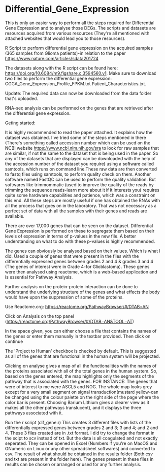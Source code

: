 # Differential_Gene_Expression
This is only an easier way to perform all the steps required for Differential Gene Expression and to analyse those DEGs. The scripts and datasets are resources acquired from various resources (They're all mentioned with attached websites that would lead you to those resources).

R Script to perform differential gene expression on the acquired samples (365 samples from Glioma patients)-in relation to the paper https://www.nature.com/articles/sdata201724

The datasets along with the R script can be found here: https://doi.org/10.6084/m9.figshare.c.3594560.v1.
Make sure to download two files to perform the differential gene expression: 
CGGA_Gene_Expression_Profile_FPKM.txt 
Patient_Characteristics.txt.

Update: The required data can now be downloaded from the data folder that's uploaded. 


RNA-seq analysis can be performed on the genes that are retrieved after the differential gene expression.



Geting started:

It is highly recommended to read the paper attached. It explains how the dataset was obtained. I've tried some of the steps mentioned in there (There's something called accession number which can be used on the NCBI website https://www.ncbi.nlm.nih.gov/sra to look for raw samples that are similar, if not the same to the dataset that is being used in the paper. So any of the datasets that are displayed can be downloaded with the help of the accession number of the dataset you require) using a software called samtools, which runs on command line.These raw data are then converted to fastq files using samtools, to perform quality check on them. Another software named FastQC can be used to perform the quality validation. But softwares like trimmommatic (used to improve the quality of the reads by trimming the sequence reads-learn more about it if it interests you) requires quite some hardware capabilities and patience, which was a constraint on this end. All these steps are mostly useful if one has obtained the RNAs with all the process that goes on in the laboratory. That was not necessary as a perfect set of data with all the samples with their genes and reads are available.

There are over 17,000 genes that can be seen on the dataset. Differential Gene Expression is performed on these to segregate them based on their levels of expression in terms of p-values in the new file. A better understanding on what to do with these p-values is highly recommended. 

The genes can obviously be analysed based on their values. Which is what I did. Used a couple of genes that were present in the files with the differentially expressed genes between grades 2 and 4 & grades 3 and 4 (The genes of interest were in Grade 4-for Glioblastoma). These genes were then analysed using reactome, which is a web-based application and is essential for Pathway Analysis.

Further analysis on the protein-protein interaction can be done to understand the underlying structure of the genes and what effects the body would have upon the suppression of some of the proteins.

Use Reactome.org:  https://reactome.org/PathwayBrowser/#/DTAB=AN

Click on Analysis on the top panel (https://reactome.org/PathwayBrowser/#/DTAB=AN&TOOL=AT)

In the space given, you can either choose a file that contains the names of the genes or enter them manually in the textbar provided. Then click on continue

The 'Project to Human' checkbox is checked by default. This is suggested as all of the genes that are functional in the human system will be projected.

Clicking on analyse gives a map of all the functionalities with the names of the proteins associated with all of the total genes in the human system. So, based on the genes entered, the map highlights only the segments of the pathway that is associated with the genes. 
FOR INSTANCE: The genes that were of interest to me were ASCL5 and NOG. The whole map looks grey except for a very small segment on signal transduction(mustard yellow-can be changed using the colour palette on the right side of the page where the color bar is present. Choosing Barium Lithium gives a clearer view as it makes all the other pathways translucent), and it displays the three pathways associated with it. 

Run the r script (dif_gene.r)
This creates 3 different files with lists of the differentially expressed genes between grades 2 and 3; 3 and 4; and 2 and 4.
These 3 files created are in .txt format. I did try to change the format in the scipt to scv instead of txt. But the data is all coagulated and not exactly seperated. They can be opened in Excel (Numbers if you're on MacOS and GNumeric on Linux or any other spreadsheet softwares) and converted to csv.
The result of what should be obtained in the results folder (Both csv and txt are present in the folder here). The genes present in these files in results can be chosen or arranged or used for any further analysis.
